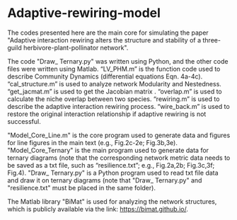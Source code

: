 # Adaptive-rewiring-model

The codes presented here are the main core for simulating the paper "Adaptive interaction rewiring alters the structure and stability of a three-guild herbivore-plant-pollinator network". 

The code "Draw_ Ternary.py" was written using Python, and the other code files were written using Matlab. “LV_PHM.m” is the function code used to describe Community Dynamics (differential equations Eqn. 4a-4c). “cal_structure.m” is used to analyze network Modularity and Nestedness. “get_jacmat.m” is used to get the Jacobian matrix . “overlap.m” is used to calculate the niche overlap between two species. “rewiring.m” is used to describe the adaptive interaction rewiring process. “wire_back.m” is used to restore the original interaction relationship if adaptive rewiring is not successful. 

"Model_Core_Line.m" is the core program used to generate data and figures for line figures in the main text (e.g., Fig.2c-2e; Fig.3b,3e). "Model_Core_Ternary" is the main program used to generate data for ternary diagrams (note that the corresponding network metric data needs to be saved as a txt file, such as “resilience.txt”; e.g., Fig.2a,2b; Fig.3c,3f; Fig.4). "Draw_ Ternary.py" is a Python program used to read txt file data and draw it on ternary diagrams (note that "Draw_ Ternary.py" and "resilience.txt"  must be placed in the same folder).

The Matlab library "BiMat" is used for analyzing the network structures, which is publicly available via the link: https://bimat.github.io/.
